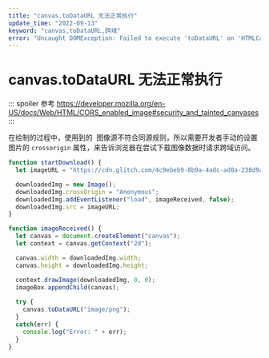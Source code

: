 ```yaml
---
title: "canvas.toDataURL 无法正常执行"
update_time: "2022-09-13"
keyword: "canvas,toDataURL,跨域"
error: "Uncaught DOMException: Failed to execute 'toDataURL' on 'HTMLCanvasElement': Tainted canvases may not be exported."
---
```


# canvas.toDataURL 无法正常执行

::: spoiler
参考 https://developer.mozilla.org/en-US/docs/Web/HTML/CORS_enabled_image#security_and_tainted_canvases
:::

在绘制的过程中，使用到的 <img /> 图像源不符合同源规则，所以需要开发者手动的设置图片的 `crossorigin` 属性，来告诉浏览器在尝试下载图像数据时请求跨域访问。

```javascript
function startDownload() {
  let imageURL = "https://cdn.glitch.com/4c9ebeb9-8b9a-4adc-ad0a-238d9ae00bb5%2Fmdn_logo-only_color.svg?1535749917189";

  downloadedImg = new Image();
  downloadedImg.crossOrigin = "Anonymous";
  downloadedImg.addEventListener("load", imageReceived, false);
  downloadedImg.src = imageURL;
}

function imageReceived() {
  let canvas = document.createElement("canvas");
  let context = canvas.getContext("2d");

  canvas.width = downloadedImg.width;
  canvas.height = downloadedImg.height;

  context.drawImage(downloadedImg, 0, 0);
  imageBox.appendChild(canvas);
    
  try {
    canvas.toDataURL("image/png");
  }
  catch(err) {
    console.log("Error: " + err);
  }
}
```
